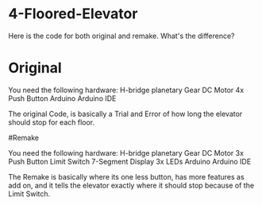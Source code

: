 # 4-Floored-Elevator

Here is the code for both original and remake. What's the difference?

# Original

You need the following hardware:
H-bridge
planetary Gear DC Motor
4x Push Button
Arduino
Arduino IDE

The original Code, is basically a Trial and Error of how long the elevator should stop for each floor. 

#Remake

You need the following hardware:
H-bridge
planetary Gear DC Motor
3x Push Button
Limit Switch
7-Segment Display 
3x LEDs
Arduino
Arduino IDE

The Remake is basically where its one less button, has more features as add on, and it tells the elevator exactly where it should stop
because of the Limit Switch.